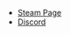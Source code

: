 * [Steam Page](https://store.steampowered.com/app/2793380/Starground/)
* [Discord](https://discord.gg/drtJrwJbeX)